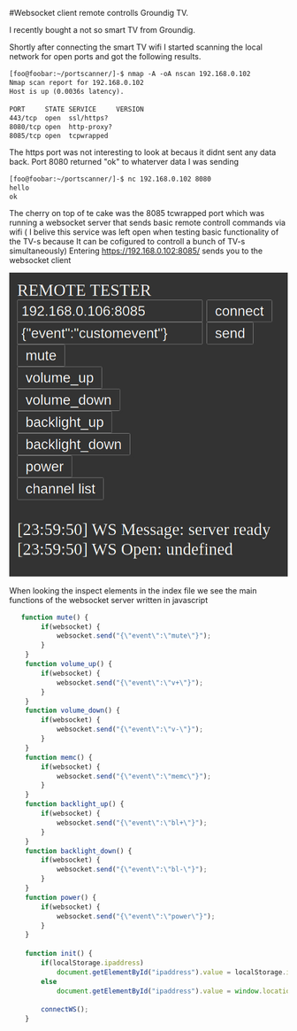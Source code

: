 #Websocket client remote controlls Groundig TV.

I recently bought a not so smart TV from Groundig.

Shortly after connecting the smart TV wifi I started scanning the local network for open ports and got the following results.
```
[foo@foobar:~/portscanner/]-$ nmap -A -oA nscan 192.168.0.102
Nmap scan report for 192.168.0.102
Host is up (0.0036s latency).

PORT     STATE SERVICE     VERSION
443/tcp  open  ssl/https?
8080/tcp open  http-proxy?
8085/tcp open  tcpwrapped

```

The https port was not interesting to look at becaus it didnt sent any data back.
Port 8080 returned "ok" to whaterver data I was sending
```
[foo@foobar:~/portscanner/]-$ nc 192.168.0.102 8080
hello
ok

```
The cherry on top of te cake was the 8085 tcwrapped port which was running a websocket server that sends basic remote controll commands via wifi ( I belive this service was left open when testing basic functionality of the TV-s because It can be cofigured to controll a bunch of TV-s simultaneously)
Entering https://192.168.0.102:8085/ sends you to the websocket client

![screencap.jpg](https://github.com/meritonkryeziu0/remote_ws/blob/main/screencap.jpg)

When looking the inspect elements in the index file we see the main functions of the websocket server written in javascript

```javascript
   function mute() {
        if(websocket) {
            websocket.send("{\"event\":\"mute\"}");
        }
    }
    function volume_up() {
        if(websocket) {
            websocket.send("{\"event\":\"v+\"}");
        }
    }
    function volume_down() {
        if(websocket) {
            websocket.send("{\"event\":\"v-\"}");
        }
    }
    function memc() {
        if(websocket) {
            websocket.send("{\"event\":\"memc\"}");
        }
    }
    function backlight_up() {
        if(websocket) {
            websocket.send("{\"event\":\"bl+\"}");
        }
    }
    function backlight_down() {
        if(websocket) {
            websocket.send("{\"event\":\"bl-\"}");
        }
    }
    function power() {
        if(websocket) {
            websocket.send("{\"event\":\"power\"}");
        }
    }
    
    function init() {
        if(localStorage.ipaddress)       
            document.getElementById("ipaddress").value = localStorage.ipaddress;
        else
            document.getElementById("ipaddress").value = window.location.host;
            
        connectWS();
    }
```

